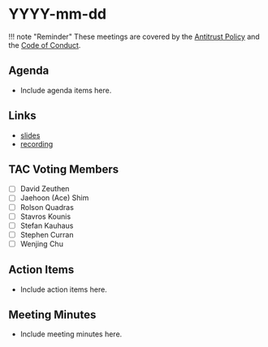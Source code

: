 # YYYY-mm-dd

!!! note "Reminder"
    These meetings are covered by the [Antitrust Policy](../governance/antitrust.md) and the [Code of Conduct](../governance/code-of-conduct.md).

## Agenda
- Include agenda items here.

## Links
- [slides]()
- [recording]()

## TAC Voting Members

- [ ] David Zeuthen
- [ ] Jaehoon (Ace) Shim
- [ ] Rolson Quadras
- [ ] Stavros Kounis
- [ ] Stefan Kauhaus
- [ ] Stephen Curran
- [ ] Wenjing Chu

## Action Items
- Include action items here.

## Meeting Minutes
- Include meeting minutes here.
